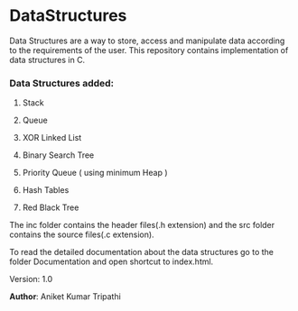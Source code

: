 # DataStructures
Data Structures are a way to store, access and manipulate data according to the requirements of the user. This repository contains
implementation of data structures in C.

### Data Structures added:

1)  Stack

2)  Queue

3)  XOR Linked List

4) Binary Search Tree

5) Priority Queue ( using minimum Heap )

6) Hash Tables

7) Red Black Tree

The inc folder contains the header files(.h extension) and the src folder contains the source files(.c extension).

To read the detailed documentation about the data structures go to the folder Documentation and open shortcut to index.html.


Version: 1.0

__Author__: Aniket Kumar Tripathi
